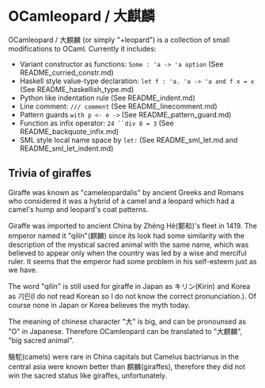 OCamleopard / 大麒麟 
==================================

OCamleopard / 大麒麟 (or simply "+leopard") is a collection of small modifications 
to OCaml. Currently it includes:

* Variant constructor as functions: `Some : 'a -> 'a option` (See README_curried_constr.md)
* Haskell style value-type declaration: `let f : 'a. 'a -> 'a and f x = x` (See README_haskellish_type.md)
* Python like indentation rule (See README_indent.md)
* Line comment: `/// comment` (See README_linecomment.md)
* Pattern guards `with p <- e ->` (See README_pattern_guard.md)
* Function as infix operator: ```24 ``div 8 = 3``` (See README_backquote_infix.md)
* SML style local name space by ``let:`` (See README_sml_let.md and README_sml_let_indent.md)

Trivia of giraffes
-----------------------------------

Giraffe was known as "cameleopardalis" by ancient Greeks and Romans 
who considered it was a hybrid of a camel and a leopard 
which had a camel's hump and leopard's coat patterns.

Giraffe was imported to ancient China by Zhèng Hé(鄭和)'s fleet in 1419.
The emperor named it "qílín"(麒麟) since its look had some similarity with
the description of the mystical sacred animal with the same name, 
which was believed to appear only when the country was led 
by a wise and merciful ruler. It seems that the emperor had some problem 
in his self-esteem just as we have.

The word "qílín" is still used for giraffe in Japan as キリン(Kirin) 
and Korea as 기린(I do not read Korean so I do not know the correct pronunciation.). 
Of course none in Japan or Korea believes the myth today.

The meaning of chinese character "大" is big, and can be pronounsed 
as "O" in Japanese. Therefore OCamleopard can be translated to "大麒麟",
"big sacred animal".

駱駝(camels) were rare in China capitals but Camelus bactrianus 
in the central asia were known better than 麒麟(giraffes), 
therefore they did not win the sacred status like giraffes, unfortunately.
